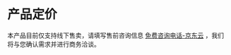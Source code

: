 # 产品定价
本产品目前仅支持线下售卖，请填写售前咨询信息 [免费咨询电话-京东云](https://www.jdcloud.com/cn/forms/consultation) ，我们将与您确认需求并进行商务洽谈。

